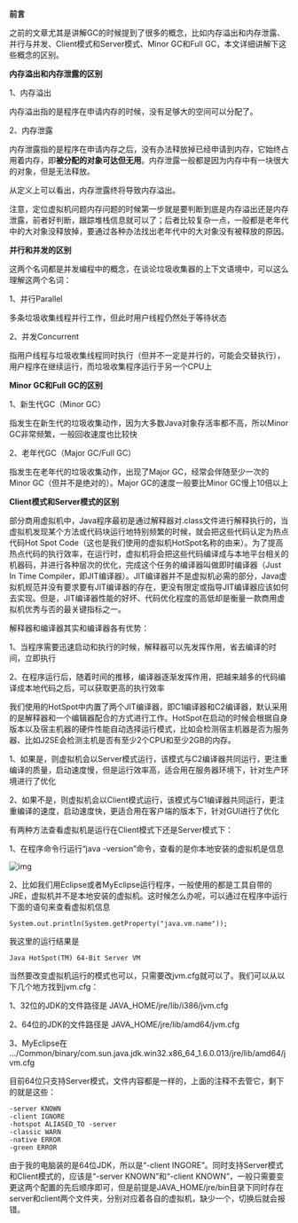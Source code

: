 **前言**

之前的文章尤其是讲解GC的时候提到了很多的概念，比如内存溢出和内存泄露、并行与并发、Client模式和Server模式、Minor GC和Full GC，本文详细讲解下这些概念的区别。

 

**内存溢出和内存泄露的区别**

1、内存溢出

内存溢出指的是程序在申请内存的时候，没有足够大的空间可以分配了。

2、内存泄露

内存泄露指的是程序在申请内存之后，没有办法释放掉已经申请到内存，它始终占用着内存，即**被分配的对象可达但无用**。内存泄露一般都是因为内存中有一块很大的对象，但是无法释放。

从定义上可以看出，内存泄露终将导致内存溢出。

注意，定位虚拟机问题内存问题的时候第一步就是要判断到底是内存溢出还是内存泄露，前者好判断，跟踪堆栈信息就可以了；后者比较复杂一点，一般都是老年代中的大对象没释放掉，要通过各种办法找出老年代中的大对象没有被释放的原因。

 

**并行和并发的区别**

这两个名词都是并发编程中的概念，在谈论垃圾收集器的上下文语境中，可以这么理解这两个名词：

1、并行Parallel

多条垃圾收集线程并行工作，但此时用户线程仍然处于等待状态

2、并发Concurrent

指用户线程与垃圾收集线程同时执行（但并不一定是并行的，可能会交替执行），用户程序在继续运行，而垃圾收集程序运行于另一个CPU上

 

**Minor GC和Full GC的区别**

1、新生代GC（Minor GC）

指发生在新生代的垃圾收集动作，因为大多数Java对象存活率都不高，所以Minor GC非常频繁，一般回收速度也比较快

2、老年代GC（Major GC/Full GC）

指发生在老年代的垃圾收集动作，出现了Major GC，经常会伴随至少一次的Minor GC（但并不是绝对的）。Major GC的速度一般要比Minor GC慢上10倍以上

 

**Client模式和Server模式的区别**

部分商用虚拟机中，Java程序最初是通过解释器对.class文件进行解释执行的，当虚拟机发现某个方法或代码块运行地特别频繁的时候，就会把这些代码认定为热点代码Hot Spot Code（这也是我们使用的虚拟机HotSpot名称的由来）。为了提高热点代码的执行效率，在运行时，虚拟机将会把这些代码编译成与本地平台相关的机器码，并进行各种层次的优化，完成这个任务的编译器叫做即时编译器（Just In Time Compiler，即JIT编译器）。JIT编译器并不是虚拟机必需的部分，Java虚拟机规范并没有要求要有JIT编译器的存在，更没有限定或指导JIT编译器应该如何去实现。但是，JIT编译器性能的好坏、代码优化程度的高低却是衡量一款商用虚拟机优秀与否的最关键指标之一。

解释器和编译器其实和编译器各有优势：

1、当程序需要迅速启动和执行的时候，解释器可以先发挥作用，省去编译的时间，立即执行

2、在程序运行后，随着时间的推移，编译器逐渐发挥作用，把越来越多的代码编译成本地代码之后，可以获取更高的执行效率

我们使用的HotSpot中内置了两个JIT编译器，即C1编译器和C2编译器，默认采用的是解释器和一个编辑器配合的方式进行工作。HotSpot在启动的时候会根据自身版本以及宿主机器的硬件性能自动选择运行模式，比如会检测宿主机器是否为服务器、比如J2SE会检测主机是否有至少2个CPU和至少2GB的内存。

1、如果是，则虚拟机会以Server模式运行，该模式与C2编译器共同运行，更注重编译的质量，启动速度慢，但是运行效率高，适合用在服务器环境下，针对生产环境进行了优化

2、如果不是，则虚拟机会以Client模式运行，该模式与C1编译器共同运行，更注重编译的速度，启动速度快，更适合用在客户端的版本下，针对GUI进行了优化

有两种方法查看虚拟机是运行在Client模式下还是Server模式下：

1、在程序命令行运行“java -version”命令，查看的是你本地安装的虚拟机是信息

![img](https://images2015.cnblogs.com/blog/801753/201509/801753-20150926103903178-913980972.png)

2、比如我们用Eclipse或者MyEclipse运行程序，一般使用的都是工具自带的JRE，虚拟机并不是本地安装的虚拟机。这时候怎么办呢，可以通过在程序中运行下面的语句来查看虚拟机信息

```
System.out.println(System.getProperty("java.vm.name"));
```

我这里的运行结果是

```
Java HotSpot(TM) 64-Bit Server VM
```

当然要改变虚拟机运行的模式也可以，只需要改jvm.cfg就可以了。我们可以从以下几个地方找到jvm.cfg：

1、32位的JDK的文件路径是  JAVA_HOME/jre/lib/i386/jvm.cfg

2、64位的JDK的文件路径是  JAVA_HOME/jre/lib/amd64/jvm.cfg

3、MyEclipse在 .../Common/binary/com.sun.java.jdk.win32.x86_64_1.6.0.013/jre/lib/amd64/jvm.cfg

目前64位只支持Server模式，文件内容都是一样的，上面的注释不去管它，剩下的就是这些：

```
-server KNOWN
-client IGNORE
-hotspot ALIASED_TO -server
-classic WARN
-native ERROR
-green ERROR
```

由于我的电脑装的是64位JDK，所以是“-client INGORE”。同时支持Server模式和Client模式的，应该是“-server KNOWN”和“-client KNOWN”，一般只需要变更这两个配置的先后顺序即可，但是前提是JAVA_HOME/jre/bin目录下同时存在server和client两个文件夹，分别对应着各自的虚拟机，缺少一个，切换后就会报错。